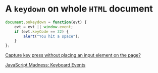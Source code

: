 # A `keydown` on whole `HTML` document

```js
document.onkeydown = function(evt) {
    evt = evt || window.event;
    if (evt.keyCode == 32) {
        alert("You hit a space");
    }
};
```

[Capture key press without placing an input element on the page?](https://stackoverflow.com/questions/2878983/capture-key-press-without-placing-an-input-element-on-the-page)

[JavaScript Madness: Keyboard Events](https://unixpapa.com/js/key.html)
